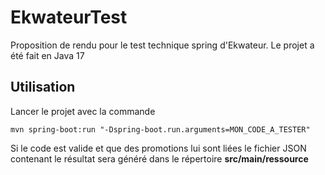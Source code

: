 # EkwateurTest

Proposition de rendu pour le test technique spring d'Ekwateur. Le projet a été fait en Java 17

## Utilisation

Lancer le projet avec la commande
```
mvn spring-boot:run "-Dspring-boot.run.arguments=MON_CODE_A_TESTER"  
```

Si le code est valide et que des promotions lui sont liées le fichier JSON contenant le résultat sera généré dans le répertoire **src/main/ressource**
